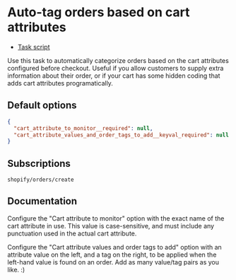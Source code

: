 # Auto-tag orders based on cart attributes

* [Task script](./script.liquid)

Use this task to automatically categorize orders based on the cart attributes configured before checkout. Useful if you allow customers to supply extra information about their order, or if your cart has some hidden coding that adds cart attributes programatically.

## Default options

```json
{
  "cart_attribute_to_monitor__required": null,
  "cart_attribute_values_and_order_tags_to_add__keyval_required": null
}
```

## Subscriptions

```liquid
shopify/orders/create
```

## Documentation

Configure the "Cart attribute to monitor" option with the exact name of the cart attribute in use. This value is case-sensitive, and must include any punctuation used in the actual cart attribute.

Configure the "Cart attribute values and order tags to add" option with an attribute value on the left, and a tag on the right, to be applied when the left-hand value is found on an order. Add as many value/tag pairs as you like. :)